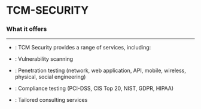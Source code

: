 # TCM-SECURITY


### What it offers
---

* : TCM Security provides a range of services, including:

* : Vulnerability scanning

* : Penetration testing (network, web application, API, mobile, wireless, physical, social engineering)

* : Compliance testing (PCI-DSS, CIS Top 20, NIST, GDPR, HIPAA)

* : Tailored consulting services